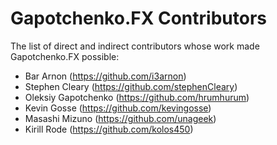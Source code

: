 # Gapotchenko.FX Contributors

The list of direct and indirect contributors whose work made Gapotchenko.FX possible:

- Bar Arnon (https://github.com/i3arnon)
- Stephen Cleary (https://github.com/stephenCleary)
- Oleksiy Gapotchenko (https://github.com/hrumhurum)
- Kevin Gosse (https://github.com/kevingosse)
- Masashi Mizuno (https://github.com/unageek)
- Kirill Rode (https://github.com/kolos450)
